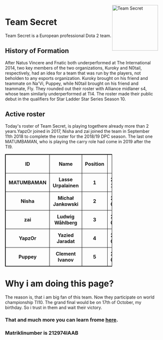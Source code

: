 <!DOCTYPE html>
<html lang="en">
<head>
	<style>
			table, th, td {
  border: 1px solid black;
  border-collapse: collapse;
}
            th, td {
  padding: 10px;
}
		    th, td {
  text-align: center;
}
		</style>
	<title>minu esimene leht</title>
	<meta charset="utf-8">
</head>
<body>
	<img src="https://cdn.shopify.com/s/files/1/0077/8027/0133/files/news_dpc2020_full.png?v=1596675254" alt="Team Secret"
	style="float:right;width: 151;height: 150 ">
	<h1>Team Secret</h1>
	<p>Team Secret is a European professional Dota 2 team.</p>
	<h2>History of Formation</h2>
	<p>After Natus Vincere and Fnatic both underperformed at The International 2014, two key members of the two organizations, Kuroky and N0tail, respectively, had an idea for a team that was run by the players, not beholden to any esports organization. Kuroky brought on his friend and teammate on Na'Vi, Puppey, while N0tail brought on his friend and teammate, Fly. They rounded out their roster with Alliance midlaner s4, whose team similarly underperformed at TI4. The roster made their public debut in the qualifiers for Star Ladder Star Series Season 10.<p>
	<h2>Active roster</h2>
	<p>Today's roster of Team Secret, is playing togethere already more than 2 years.YapzOr joined in 2017, Nisha and zai joined the team in September 11th 2018 to complete the roster for the 2018/19 DPC season. The last one MATUMBAMAN, who is playing the carry role had come in 2019 after the TI9.<p>
	<table style="width: 70%">
	<tr>
		<th>ID</th>
		<th>Name</th>
		<th>Position</th>
		<th>Join Date</th>
		<th>Country</th>
	</tr>
	<tr>
		<th>MATUMBAMAN</th>
		<th>Lasse Urpalainen</th>
		<th>1</th>
		<th>2019-11-04</th>
		<th>Finland</th>
	</tr>
	<tr>
		<th>Nisha</th>
		<th>Michał Jankowski</th>
		<th>2</th>
		<th>2018-09-11</th>
		<th>Poland</th>
	</tr>
	<tr>
		<th>zai</th>
		<th>Ludwig Wåhlberg</th>
		<th>3</th>
		<th>2018-09-11</th>
		<th>Sweden</th>
	</tr>
	<tr>
		<th>YapzOr</th>
		<th>Yazied Jaradat</th>
		<th>4</th>
		<th>2017-05-04</th>
		<th>Jordan</th>
	</tr>
	<tr>
		<th>Puppey</th>
		<th>Clement Ivanov</th>
		<th>5</th>
		<th>2014-08-27</th>
		<th>Estonia</th>
	</tr>
	</table>
	<h1>Why i am doing this page?</h1>
	<p>The reason is, that i am big fan of this team. Now they participate on world championship TI10. The grand final would be on 17th of October, my birthday. So i trust in them and wait their victory.</p>
	<h3>That and much more you can learn frome <a href="http://www.ttu.ee/">here</a>.</h3>
	<h3>Matriklinumber is 212974IAAB</h3>
</body>
<html>
